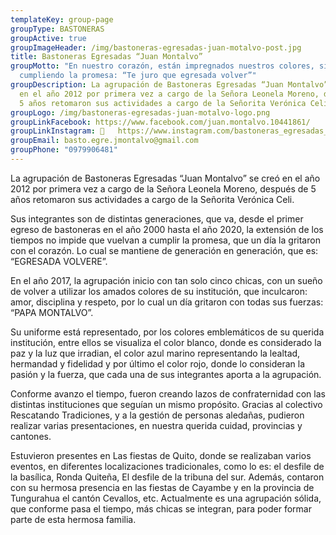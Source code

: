 ```yaml
---
templateKey: group-page
groupType: BASTONERAS
groupActive: true
groupImageHeader: /img/bastoneras-egresadas-juan-motalvo-post.jpg
title: Bastoneras Egresadas “Juan Montalvo”
groupMotto: "En nuestro corazón, están impregnados nuestros colores, siempre
  cumpliendo la promesa: “Te juro que egresada volver”"
groupDescription: La agrupación de Bastoneras Egresadas “Juan Montalvo” se creó
  en el año 2012 por primera vez a cargo de la Señora Leonela Moreno, después de
  5 años retomaron sus actividades a cargo de la Señorita Verónica Celi.
groupLogo: /img/bastoneras-egresadas-juan-motalvo-logo.png
groupLinkFacebook: https://www.facebook.com/juan.montalvo.10441861/
groupLinkInstagram: 	https://www.instagram.com/bastoneras_egresadas_montalvo
groupEmail: basto.egre.jmontalvo@gmail.com
groupPhone: "0979906481"
---
```

La agrupación de Bastoneras Egresadas “Juan Montalvo” se creó en el año 2012 por primera vez a cargo de la Señora Leonela Moreno, después de 5 años retomaron sus actividades a cargo de la Señorita Verónica Celi.

Sus integrantes son de distintas generaciones, que va, desde el primer egreso de bastoneras en el año 2000 hasta el año 2020, la extensión de los tiempos no impide que vuelvan a cumplir la promesa, que un día la gritaron con el corazón. Lo cual se mantiene de generación en generación, que es: “EGRESADA VOLVERE”.

En el año 2017, la agrupación inicio con tan solo cinco chicas, con un sueño de volver a utilizar los amados colores de su institución, que inculcaron: amor, disciplina y respeto, por lo cual un día gritaron con todas sus fuerzas: “PAPA MONTALVO”.

Su uniforme está representado, por los colores emblemáticos de su querida institución, entre ellos se visualiza el color blanco, donde es considerado la paz y la luz que irradian, el color azul marino representando la lealtad, hermandad y fidelidad y por último el color rojo, donde lo consideran la pasión y la fuerza, que cada una de sus integrantes aporta a la agrupación.

Conforme avanzo el tiempo, fueron creando lazos de confraternidad con las distintas instituciones que seguían un mismo propósito. Gracias al colectivo Rescatando Tradiciones, y a la gestión de personas aledañas, pudieron realizar varias presentaciones, en nuestra querida cuidad, provincias y cantones.

Estuvieron presentes en Las fiestas de Quito, donde se realizaban varios eventos, en diferentes localizaciones tradicionales, como lo es: el desfile de la basílica, Ronda Quiteña, El desfile de la tribuna del sur. Además, contaron con su hermosa presencia en las fiestas de Cayambe y en la provincia de Tungurahua el cantón Cevallos, etc. Actualmente es una agrupación sólida, que conforme pasa el tiempo, más chicas se integran, para poder formar parte de esta hermosa familia.